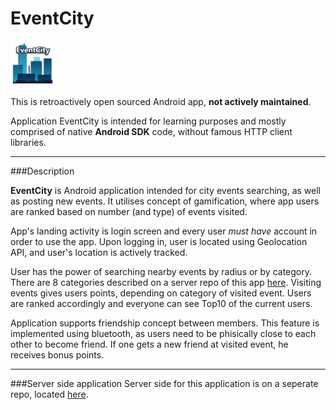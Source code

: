 # EventCity

![alt text][logo]

[logo]: https://github.com/Pl217/EventCity/blob/master/app/src/main/res/mipmap-hdpi/ic_launcher.png "EventCity logo"


This is retroactively open sourced Android app, **not actively maintained**.

Application EventCity is intended for learning purposes and mostly comprised of native **Android SDK** code, without famous HTTP client libraries.

***
###Description

**EventCity** is Android application intended for city events searching, as well as posting new events. It utilises concept of gamification, where app users are ranked based on number (and type) of events visited. 

App's landing activity is login screen and every user _must have_ account in order to use the app. Upon logging in, user is located using Geolocation API, and user's location is actively tracked. 

User has the power of searching nearby events by radius or by category. There are 8 categories described on a server repo of this app [here](https://github.com/Pl217/EventCityServer "Application server"). Visiting events gives users points, depending on category of visited event. Users are ranked accordingly and everyone can see Top10 of the current users.

Application supports friendship concept between members. This feature is implemented using bluetooth, as users need to be phisically close to each other to become friend. If one gets a new friend at visited event, he receives bonus points.

***
###Server side application
Server side for this application is on a seperate repo, located [here](https://github.com/Pl217/EventCityServer "Application server").
